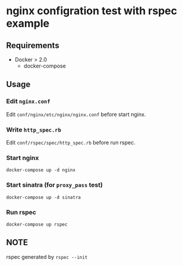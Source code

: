 # nginx configration test with rspec example

## Requirements

* Docker > 2.0
  * docker-compose

## Usage

### Edit `nginx.conf`

Edit `conf/nginx/etc/nginx/nginx.conf` before start nginx.

### Write `http_spec.rb`

Edit `conf/rspec/spec/http_spec.rb` before run rspec.

### Start nginx

```
docker-compose up -d nginx
```

### Start sinatra (for `proxy_pass` test)

```
docker-compose up -d sinatra
```

### Run rspec

```
docker-compose up rspec
```

## NOTE

rspec generated by `rspec --init`
